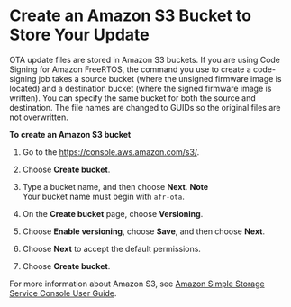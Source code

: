 # Create an Amazon S3 Bucket to Store Your Update<a name="dg-ota-bucket"></a>

OTA update files are stored in Amazon S3 buckets\. If you are using Code Signing for Amazon FreeRTOS, the command you use to create a code\-signing job takes a source bucket \(where the unsigned firmware image is located\) and a destination bucket \(where the signed firmware image is written\)\. You can specify the same bucket for both the source and destination\. The file names are changed to GUIDs so the original files are not overwritten\.<a name="create-bucket"></a>

**To create an Amazon S3 bucket**

1. Go to the [https://console\.aws\.amazon\.com/s3/](https://console.aws.amazon.com/s3/)\.

1. Choose **Create bucket**\.

1. Type a bucket name, and then choose **Next**\.
**Note**  
Your bucket name must begin with `afr-ota`\.

1. On the **Create bucket** page, choose **Versioning**\.

1. Choose **Enable versioning**, choose **Save**, and then choose **Next**\.

1. Choose **Next** to accept the default permissions\.

1. Choose **Create bucket**\.

For more information about Amazon S3, see [Amazon Simple Storage Service Console User Guide](https://docs.aws.amazon.com/AmazonS3/latest/user-guide/)\.